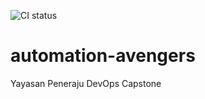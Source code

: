 ![CI status](https://github.com/naeem-bebit/automation-avengers/actions/workflows/main.yml/badge.svg)

# automation-avengers
Yayasan Peneraju DevOps Capstone
